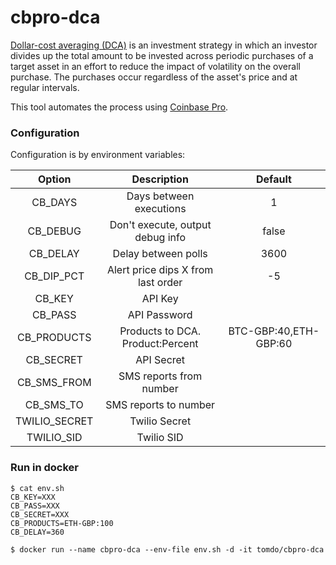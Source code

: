 # cbpro-dca

[Dollar-cost averaging (DCA)](https://www.investopedia.com/terms/d/dollarcostaveraging.asp) is an investment strategy in which an investor divides up the total amount to be invested across periodic purchases of a target asset in an effort to reduce the impact of volatility on the overall purchase. The purchases occur regardless of the asset's price and at regular intervals.

This tool automates the process using [Coinbase Pro](https://pro.coinbase.com).

### Configuration

Configuration is by environment variables:

| Option        | Description                        | Default               |
| :-----------: | :--------------------------------: | :-------------------: |
| CB_DAYS       | Days between executions            | 1                     |
| CB_DEBUG      | Don't execute, output debug info   | false                 |
| CB_DELAY      | Delay between polls                | 3600                  |
| CB_DIP_PCT    | Alert price dips X from last order | -5                    |
| CB_KEY        | API Key                            |                       |
| CB_PASS       | API Password                       |                       |
| CB_PRODUCTS   | Products to DCA. Product:Percent   | BTC-GBP:40,ETH-GBP:60 |
| CB_SECRET     | API Secret                         |                       |
| CB_SMS_FROM   | SMS reports from number            |                       |
| CB_SMS_TO     | SMS reports to number              |                       |
| TWILIO_SECRET | Twilio Secret                      |                       |
| TWILIO_SID    | Twilio SID                         |                       |

### Run in docker

```shell
$ cat env.sh
CB_KEY=XXX
CB_PASS=XXX
CB_SECRET=XXX
CB_PRODUCTS=ETH-GBP:100
CB_DELAY=360

$ docker run --name cbpro-dca --env-file env.sh -d -it tomdo/cbpro-dca
```
